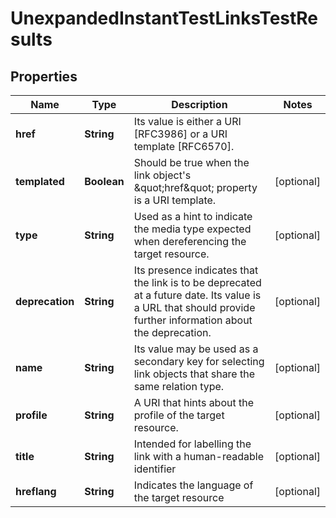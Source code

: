 

# UnexpandedInstantTestLinksTestResults


## Properties

| Name | Type | Description | Notes |
|------------ | ------------- | ------------- | -------------|
|**href** | **String** | Its value is either a URI [RFC3986] or a URI template [RFC6570]. |  |
|**templated** | **Boolean** | Should be true when the link object&#39;s \&quot;href\&quot; property is a URI template. |  [optional] |
|**type** | **String** | Used as a hint to indicate the media type expected when dereferencing the target resource. |  [optional] |
|**deprecation** | **String** | Its presence indicates that the link is to be deprecated at a future date. Its value is a URL that should provide further information about the deprecation. |  [optional] |
|**name** | **String** | Its value may be used as a secondary key for selecting link objects that share the same relation type. |  [optional] |
|**profile** | **String** | A URI that hints about the profile of the target resource. |  [optional] |
|**title** | **String** | Intended for labelling the link with a human-readable identifier |  [optional] |
|**hreflang** | **String** | Indicates the language of the target resource |  [optional] |



